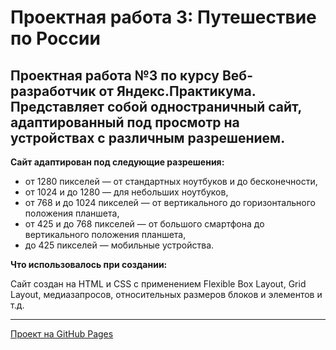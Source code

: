# Проектная работа 3: Путешествие по России


## Проектная работа №3 по курсу Веб-разработчик от Яндекс.Практикума. Представляет собой одностраничный сайт, адаптированный под просмотр на устройствах с различным разрешением.

**Сайт адаптирован под следующие разрешения:**

- от 1280 пикселей — от стандартных ноутбуков и до бесконечности,
- от 1024 и до 1280 — для небольших ноутбуков,
- от 768 и до 1024 пикселей — от вертикального до горизонтального положения планшета,
- от 425 и до 768 пикселей — от большого смартфона до вертикального положения планшета,
- до 425 пикселей — мобильные устройства.

**Что использовалось при создании:**

Сайт создан на HTML и CSS с применением Flexible Box Layout, Grid Layout, медиазапросов, относительных размеров блоков и элементов и т.д.

---

[Проект на GitHub Pages](https://projectongithub.github.io/russian-travel/)
